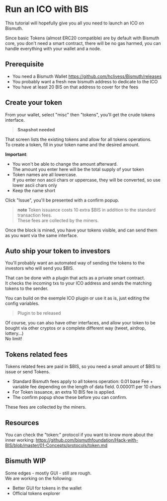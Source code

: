 # Run an ICO with BIS

This tutorial will hopefully give you all you need to launch an ICO on Bismuth.

Since basic Tokens (almost ERC20 compatible) are by default with Bismuth core, you don't need a smart contract, there will be no gas harmed, you can handle everything with your wallet and a node.

## Prerequisite

- You need a Bismuth Wallet https://github.com/hclivess/Bismuth/releases
- You probably want a fresh new bismuth address to dedicate to the ICO
- You have at least 20 BIS on that address to cover for the fees

## Create your token

From your wallet, select "misc" then "tokens", you'll get the crude tokens interface.

> **Snapshot needed**

That screen lists the existing tokens and allow for all tokens operations.  
To create a token, fill in your token name and the desired amount.  

**Important**:
- You won't be able to change the amount afterward.  
  The amount you enter here will be the total supply of your token
- Token names are all lowercase.  
  If you enter non ascii chars or uppercase, they will be converted, so use lower ascii chars only
- Keep the name short

Click "Issue", you'll be presented with a confirm popup.

> **note** Token issuance costs 10 extra $BIS in addition to the standard transaction fees.  
These fees are collected by the miners.

Once the block is mined, you have your tokens visible, and can send them as you want via the same interface.

## Auto ship your token to investors

You'll probably want an automated way of sending the tokens to the investors who will send you $BIS.

That can be done with a plugin that acts as a private smart contract.  
It checks the incoming txs to your ICO address and sends the matching tokens to the sender.

You can build on the exemple ICO plugin or use it as is, just editing the config variables.

> Plugin to be released

Of course, you can also have other interfaces, and allow your token to be bought via other cryptos or a complete different way (tweet, airdrop, lottery...)  
No limit!


## Tokens related fees

Tokens related fees are paid in $BIS, so you need a small amount of $BIS to issue or send Tokens.

- Standard Bismuth fees apply to all tokens operation: 0.01 base Fee + variable fee depending on the length of data field. 0.000011 per 10 chars
- For Token issuance, an extra 10 BIS fee is applied.
- The confirm popup show these before you can confirm.

These fees are collected by the miners.

## Resources

You can check the "token:" protocol if you want to know more about the inner working: https://github.com/bismuthfoundation/Hack-with-BIS/blob/master/01-Concepts/protocols/token.md

## Bismuth WIP

Some edges - mostly GUI - still are rough.  
We are working on the following:

- Better GUI for tokens in the wallet
- Official tokens explorer
